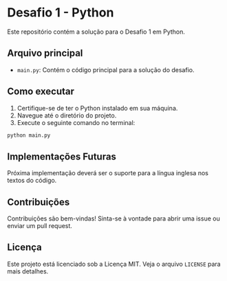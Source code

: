 
# Desafio 1 - Python

Este repositório contém a solução para o Desafio 1 em Python.

## Arquivo principal

- `main.py`: Contém o código principal para a solução do desafio.

## Como executar

1. Certifique-se de ter o Python instalado em sua máquina.
2. Navegue até o diretório do projeto.
3. Execute o seguinte comando no terminal:

```sh
python main.py
```

## Implementações Futuras

Próxima implementação deverá ser o suporte para a língua inglesa nos textos do código.

## Contribuições

Contribuições são bem-vindas! Sinta-se à vontade para abrir uma issue ou enviar um pull request.

## Licença

Este projeto está licenciado sob a Licença MIT. Veja o arquivo `LICENSE` para mais detalhes.
